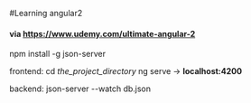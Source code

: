 #Learning angular2
#### via https://www.udemy.com/ultimate-angular-2

npm install -g json-server

frontend:
cd *the_project_directory*
ng serve -> **localhost:4200**

backend:
json-server --watch db.json